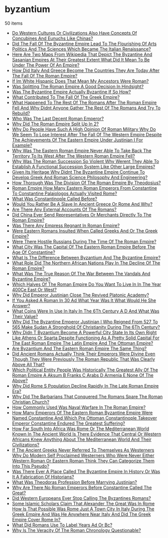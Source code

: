 # byzantium
50 items

* [Do Western Cultures Or Civilizations Also Have Concepts Of Concubines And Eunuchs Like Chinas?](2014/do-western-cultures-or-civilizations-also-have-concepts-of-concubines-and-eunuchs-like-chinas.md)
* [Did The Fall Of The Byzantine Empire Lead To The Flourishing Of Arts Politics And The Sciences Which Became The Italian Renaissance?](2015/did-the-fall-of-the-byzantine-empire-lead-to-the-flourishing-of-arts-politics-and-the-sciences-which-became-the-italian-renaissance.md)
* [Here Are Two Maps From Wikipedia That Depict The Byzantine And Sasanian Empires At Their Greatest Extent What Did It Mean To Be Under The Power Of An Empire?](2015/here-are-two-maps-from-wikipedia-that-depict-the-byzantine-and-sasanian-empires-at-their-greatest-extent-what-did-it-mean-to-be-under-the-power-of-an-empire.md)
* [How Did Italy And Greece Become The Countries They Are Today After The Fall Of The Roman Empire?](2015/how-did-italy-and-greece-become-the-countries-they-are-today-after-the-fall-of-the-roman-empire.md)
* [If Im White Hispanic Does That Mean My Ancestors Were Roman?](2015/if-im-white-hispanic-does-that-mean-my-ancestors-were-roman.md)
* [Was Splitting The Roman Empire A Good Decision In Hindsight?](2015/was-splitting-the-roman-empire-a-good-decision-in-hindsight.md)
* [Was The Byzantine Empire Actually Byzantine If So How?](2015/was-the-byzantine-empire-actually-byzantine-if-so-how.md)
* [What Contributed To The Fall Of The Greek Empire?](2015/what-contributed-to-the-fall-of-the-greek-empire.md)
* [What Happened To The Rest Of The Romans After The Roman Empire Fell And Why Didnt Anyone Gather The Rest Of The Romans And Try To Rebuild?](2015/what-happened-to-the-rest-of-the-romans-after-the-roman-empire-fell-and-why-didnt-anyone-gather-the-rest-of-the-romans-and-try-to-rebuild.md)
* [Who Was The Last Decent Roman Emperor?](2015/who-was-the-last-decent-roman-emperor.md)
* [Why Did The Roman Empire Split Up In 2?](2015/why-did-the-roman-empire-split-up-in-2.md)
* [Why Do People Have Such A High Opinion Of Roman Military Why Do We Seem To Lose Interest After The Fall Of The Western Empire Despite The Achievements Of The Eastern Empire Under Justinian I For Example?](2015/why-do-people-have-such-a-high-opinion-of-roman-military-why-do-we-seem-to-lose-interest-after-the-fall-of-the-western-empire-despite-the-achievements-of-the-eastern-empire-under-justinian-i-for-example.md)
* [Why Was The Eastern Roman Empire Never Able To Take Back The Territory To Its West After The Western Roman Empire Fell?](2015/why-was-the-eastern-roman-empire-never-able-to-take-back-the-territory-to-its-west-after-the-western-roman-empire-fell.md)
* [Why Was The Roman Succession So Violent Why Werent They Able To Establish A Functional Succession System Like Other Large Empires?](2015/why-was-the-roman-succession-so-violent-why-werent-they-able-to-establish-a-functional-succession-system-like-other-large-empires.md)
* [Given Its Heritage Why Didnt The Byzantine Empire Continue To Develop Greek And Roman Science Philosophy And Engineering?](2016/given-its-heritage-why-didnt-the-byzantine-empire-continue-to-develop-greek-and-roman-science-philosophy-and-engineering.md)
* [How Thorough Was The Division Of The Roman Empire By Theodosius?](2016/how-thorough-was-the-division-of-the-roman-empire-by-theodosius.md)
* [Roman Empire How Many Eastern Roman Emperors From Constantine To Constantine Palaiologos Actually Visited Rome?](2016/roman-empire-how-many-eastern-roman-emperors-from-constantine-to-constantine-palaiologos-actually-visited-rome.md)
* [What Was Constantinople Called Before?](2016/what-was-constantinople-called-before.md)
* [Would You Rather Be A Slave In Ancient Greece Or Rome And Why?](2016/would-you-rather-be-a-slave-in-ancient-greece-or-rome-and-why.md)
* [Are There Any External Accounts Of The Romans?](2017/are-there-any-external-accounts-of-the-romans.md)
* [Did China Ever Send Representatives Or Merchants Directly To The Roman Empire?](2017/did-china-ever-send-representatives-or-merchants-directly-to-the-roman-empire.md)
* [Was There Any Empress Regnant In Roman Empire?](2017/was-there-any-empress-regnant-in-roman-empire.md)
* [Were Eastern Romans Insulted When Called Greeks And Or The Greek Empire?](2017/were-eastern-romans-insulted-when-called-greeks-and-or-the-greek-empire.md)
* [Were There Hostile Russians During The Time Of The Roman Empire?](2017/were-there-hostile-russians-during-the-time-of-the-roman-empire.md)
* [What City Was The Capital Of The Eastern Roman Empire Before The Age Of Constantine?](2017/what-city-was-the-capital-of-the-eastern-roman-empire-before-the-age-of-constantine.md)
* [What Is The Difference Between Byzantium And The Byzantine Empire?](2017/what-is-the-difference-between-byzantium-and-the-byzantine-empire.md)
* [What Role Did The Northern African Nations Play In The Decline Of The Roman Empire?](2017/what-role-did-the-northern-african-nations-play-in-the-decline-of-the-roman-empire.md)
* [What Was The True Reason Of The War Between The Vandals And Byzantine Empire?](2017/what-was-the-true-reason-of-the-war-between-the-vandals-and-byzantine-empire.md)
* [Which Halves Of The Roman Empire Do You Want To Live In In The Year 400Ce East Or West?](2017/which-halves-of-the-roman-empire-do-you-want-to-live-in-in-the-year-400ce-east-or-west.md)
* [Why Did Emperor Justinian Close The Revived Platonic Academy?](2017/why-did-emperor-justinian-close-the-revived-platonic-academy.md)
* [If You Asked A Roman In 30 Ad What Year Was It What Would He She Answer?](2018/if-you-asked-a-roman-in-30-ad-what-year-was-it-what-would-he-she-answer.md)
* [What Coins Were In Use In Italy In The 6Th Century A D And What Was Their Value?](2018/what-coins-were-in-use-in-italy-in-the-6th-century-a-d-and-what-was-their-value.md)
* [Why Did The Byzantine Emperor Justinian I Who Reigned From 527 To 565 Make Sudan A Stronghold Of Christianity During The 6Th Century?](2018/why-did-the-byzantine-emperor-justinian-i-who-reigned-from-527-to-565-make-sudan-a-stronghold-of-christianity-during-the-6th-century.md)
* [Why Didn T Byzantium Become A Powerful City State In Its Own Right Like Athens Or Sparta Despite Functioning As A Pretty Solid Capital For The East Roman Empire The Latin Empire And The Ottoman Empire?](2018/why-didn-t-byzantium-become-a-powerful-city-state-in-its-own-right-like-athens-or-sparta-despite-functioning-as-a-pretty-solid-capital-for-the-east-roman-empire-the-latin-empire-and-the-ottoman-empire.md)
* [Are Byzantium And The Eastern Roman Empire The Same Thing?](2019/are-byzantium-and-the-eastern-roman-empire-the-same-thing.md)
* [Did Ancient Romans Actually Think Their Emperors Were Divine Even Though They Were Previously The Roman Republic That Was Clearly Above All That?](2019/did-ancient-romans-actually-think-their-emperors-were-divine-even-though-they-were-previously-the-roman-republic-that-was-clearly-above-all-that.md)
* [Which Political Entity People Was Historically The Greatest Ally Of The Roman Empire A Aksum B Franks C Arabs D Armenia E None Of The Above?](2019/which-political-entity-people-was-historically-the-greatest-ally-of-the-roman-empire-a-aksum-b-franks-c-arabs-d-armenia-e-none-of-the-above.md)
* [Why Did Rome S Population Decline Rapidly In The Late Roman Empire Era?](2019/why-did-rome-s-population-decline-rapidly-in-the-late-roman-empire-era.md)
* [Why Did The Barbarians That Conquered The Romans Spare The Roman Christian Church?](2019/why-did-the-barbarians-that-conquered-the-romans-spare-the-roman-christian-church.md)
* [How Commonly Used Was Naval Warfare In The Roman Empire?](2020/how-commonly-used-was-naval-warfare-in-the-roman-empire.md)
* [How Many Emperors Of The Eastern Roman Byzantine Empire Were Named Constantine And Which Pre Ottoman Constantinople Takeover Emperor Constantine Endured The Greatest Suffering?](2020/how-many-emperors-of-the-eastern-roman-byzantine-empire-were-named-constantine-and-which-pre-ottoman-constantinople-takeover-emperor-constantine-endured-the-greatest-suffering.md)
* [How Far South Into Africa Was Rome Or The Mediterranean World Known In The Ancient World Is There Evidence That Central Or Western Africans Knew Anything About The Mediterranean World And Their Civilizations?](2021/how-far-south-into-africa-was-rome-or-the-mediterranean-world-known-in-the-ancient-world-is-there-evidence-that-central-or-western-africans-knew-anything-about-the-mediterranean-world-and-their-civilizations.md)
* [If The Ancient Greeks Never Referred To Themselves As Westerners Why Do Modern Self Proclaimed Westerners Who Were Never Either Western Roman Or Eastern Roman Think They Can Categorize Them Into This Pseudo?](2021/if-the-ancient-greeks-never-referred-to-themselves-as-westerners-why-do-modern-self-proclaimed-westerners-who-were-never-either-western-roman-or-eastern-roman-think-they-can-categorize-them-into-this-pseudo.md)
* [Was There Ever A Place Called The Byzantine Empire In History Or Was It A Fabrication Of Historians?](2021/was-there-ever-a-place-called-the-byzantine-empire-in-history-or-was-it-a-fabrication-of-historians.md)
* [What Was Theodoras Profession Before Marrying Justinian?](2021/what-was-theodoras-profession-before-marrying-justinian.md)
* [Why Are There No Roman Emperors Before Constantine Called The Great?](2021/why-are-there-no-roman-emperors-before-constantine-called-the-great.md)
* [Did Western Europeans Ever Stop Calling The Byzantines Romans?](2022/did-western-europeans-ever-stop-calling-the-byzantines-romans.md)
* [Some Islamic Scholars Claim That Alexander The Great Was In Rome How Is That Possible Was Rome Just A Town City In Italy During The Greek Empire And Was He Anywhere Near Italy And Did The Greek Empire Cover Rome In?](2022/some-islamic-scholars-claim-that-alexander-the-great-was-in-rome-how-is-that-possible-was-rome-just-a-town-city-in-italy-during-the-greek-empire-and-was-he-anywhere-near-italy-and-did-the-greek-empire-cover-rome-in.md)
* [What Did Romans Use To Label Years Ad Or Bc?](2022/what-did-romans-use-to-label-years-ad-or-bc.md)
* [Why Is The Veracity Of The Roman Chronology Questionable?](2022/why-is-the-veracity-of-the-roman-chronology-questionable.md)
